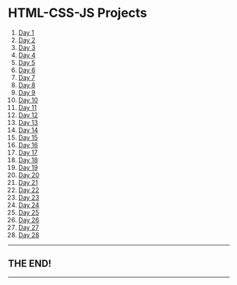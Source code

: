 <!DOCTYPE html>
<html lang="en">
<head>
    <meta charset="UTF-8">
    <meta name="viewport" content="width=device-width, initial-scale=1.0">

</head>
<body>
    <h1>HTML-CSS-JS Projects</h1>
    <ol>
        <li><a href="https://nguyentrantienanh.github.io/HTML-CSS-JS/day1/index.html" target="_blank">Day 1</a></li>
        <li><a href="https://nguyentrantienanh.github.io/HTML-CSS-JS/day2/index.html" target="_blank">Day 2</a></li>
        <li><a href="https://nguyentrantienanh.github.io/HTML-CSS-JS/day3/index.html" target="_blank">Day 3</a></li>
        <li><a href="https://nguyentrantienanh.github.io/HTML-CSS-JS/day4/index.html" target="_blank">Day 4</a></li>
        <li><a href="https://nguyentrantienanh.github.io/HTML-CSS-JS/day5/index.html" target="_blank">Day 5</a></li>
        <li><a href="https://nguyentrantienanh.github.io/HTML-CSS-JS/day6/index.html" target="_blank">Day 6</a></li>
        <li><a href="https://nguyentrantienanh.github.io/HTML-CSS-JS/day7/index.html" target="_blank">Day 7</a></li>
        <li><a href="https://nguyentrantienanh.github.io/HTML-CSS-JS/day8/index.html" target="_blank">Day 8</a></li>
        <li><a href="https://nguyentrantienanh.github.io/HTML-CSS-JS/day9/index.html" target="_blank">Day 9</a></li>
        <li><a href="https://nguyentrantienanh.github.io/HTML-CSS-JS/day10/index.html" target="_blank">Day 10</a></li>
        <li><a href="https://nguyentrantienanh.github.io/HTML-CSS-JS/day11/index.html" target="_blank">Day 11</a></li>
        <li><a href="https://nguyentrantienanh.github.io/HTML-CSS-JS/day12/index.html" target="_blank">Day 12</a></li>
        <li><a href="https://nguyentrantienanh.github.io/HTML-CSS-JS/day13/index.html" target="_blank">Day 13</a></li>
        <li><a href="https://nguyentrantienanh.github.io/HTML-CSS-JS/day14/index.html" target="_blank">Day 14</a></li>
        <li><a href="https://nguyentrantienanh.github.io/HTML-CSS-JS/day15/index.html" target="_blank">Day 15</a></li>
        <li><a href="https://nguyentrantienanh.github.io/HTML-CSS-JS/day16/index.html" target="_blank">Day 16</a></li>
        <li><a href="https://nguyentrantienanh.github.io/HTML-CSS-JS/day17/index.html" target="_blank">Day 17</a></li>
        <li><a href="https://nguyentrantienanh.github.io/HTML-CSS-JS/day18/index.html" target="_blank">Day 18</a></li>
        <li><a href="https://nguyentrantienanh.github.io/HTML-CSS-JS/day19/index.html" target="_blank">Day 19</a></li>
        <li><a href="https://nguyentrantienanh.github.io/HTML-CSS-JS/day20/index.html" target="_blank">Day 20</a></li>
        <li><a href="https://nguyentrantienanh.github.io/HTML-CSS-JS/day21/index.html" target="_blank">Day 21</a></li>
        <li><a href="https://nguyentrantienanh.github.io/HTML-CSS-JS/day22/index.html" target="_blank">Day 22</a></li>
        <li><a href="https://nguyentrantienanh.github.io/HTML-CSS-JS/day23/index.html" target="_blank">Day 23</a></li>
        <li><a href="https://nguyentrantienanh.github.io/HTML-CSS-JS/day24/index.html" target="_blank">Day 24</a></li>
        <li><a href="https://nguyentrantienanh.github.io/HTML-CSS-JS/day25/index.html" target="_blank">Day 25</a></li>
        <li><a href="https://nguyentrantienanh.github.io/HTML-CSS-JS/day26/index.html" target="_blank">Day 26</a></li>
        <li><a href="https://nguyentrantienanh.github.io/HTML-CSS-JS/day27/index.html" target="_blank">Day 27</a></li>
        <li><a href="https://nguyentrantienanh.github.io/HTML-CSS-JS/day28/index.html" target="_blank">Day 28</a></li>
    </ol>
    <hr>
    <h2>THE END!</h2>
    <hr>
</body>
</html>
